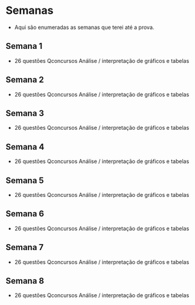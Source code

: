 # Semanas 
- Aqui são enumeradas as semanas que terei até a prova.

## Semana 1 
- 26 questões Qconcursos Análise / interpretação de gráficos e tabelas

## Semana 2
- 26 questões Qconcursos Análise / interpretação de gráficos e tabelas

## Semana 3
- 26 questões Qconcursos Análise / interpretação de gráficos e tabelas

## Semana 4
- 26 questões Qconcursos Análise / interpretação de gráficos e tabelas

## Semana 5
- 26 questões Qconcursos Análise / interpretação de gráficos e tabelas

## Semana 6
- 26 questões Qconcursos Análise / interpretação de gráficos e tabelas

## Semana 7
- 26 questões Qconcursos Análise / interpretação de gráficos e tabelas

## Semana 8
- 26 questões Qconcursos Análise / interpretação de gráficos e tabelas

